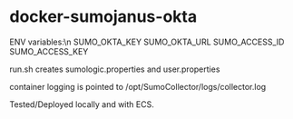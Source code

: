 # docker-sumojanus-okta
ENV variables:\n
SUMO_OKTA_KEY
SUMO_OKTA_URL
SUMO_ACCESS_ID
SUMO_ACCESS_KEY


run.sh creates sumologic.properties and user.properties


container logging is pointed to /opt/SumoCollector/logs/collector.log



Tested/Deployed locally and with ECS.
